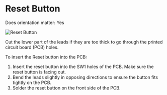 # Reset Button

Does orientation matter: Yes

![Reset Button](https://github.com/tinusaur/guides/blob/master/docs/images/reset%20button.jpg)

Cut the lower part of the leads if they are too thick to go through the printed circuit board (PCB) holes.

To insert the Reset button into the PCB:

1. Insert the reset button into the SW1 holes of the PCB. Make sure the reset button is facing out.
2. Bend the leads slightly in opposing directions to ensure the button fits tightly on the PCB.
3. Solder the reset button on the front side of the PCB.
